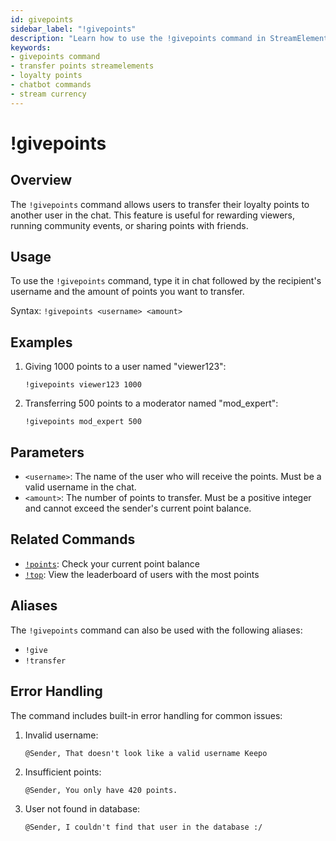 ```yaml
---
id: givepoints
sidebar_label: "!givepoints"
description: "Learn how to use the !givepoints command in StreamElements chatbot to transfer loyalty points between users."
keywords:
- givepoints command
- transfer points streamelements
- loyalty points
- chatbot commands
- stream currency
---
```


# !givepoints

## Overview

The `!givepoints` command allows users to transfer their loyalty points to another user in the chat. This feature is useful for rewarding viewers, running community events, or sharing points with friends.

## Usage

To use the `!givepoints` command, type it in chat followed by the recipient's username and the amount of points you want to transfer.

Syntax: `!givepoints <username> <amount>`

## Examples

1. Giving 1000 points to a user named "viewer123":
   ```
   !givepoints viewer123 1000
   ```

2. Transferring 500 points to a moderator named "mod_expert":
   ```
   !givepoints mod_expert 500
   ```

## Parameters

- `<username>`: The name of the user who will receive the points. Must be a valid username in the chat.
- `<amount>`: The number of points to transfer. Must be a positive integer and cannot exceed the sender's current point balance.

## Related Commands

- [`!points`](points.md): Check your current point balance
- [`!top`](top.md): View the leaderboard of users with the most points

## Aliases

The `!givepoints` command can also be used with the following aliases:
- `!give`
- `!transfer`

## Error Handling

The command includes built-in error handling for common issues:

1. Invalid username:
   ```
   @Sender, That doesn't look like a valid username Keepo
   ```

2. Insufficient points:
   ```
   @Sender, You only have 420 points.
   ```

3. User not found in database:
   ```
   @Sender, I couldn't find that user in the database :/
   ```

